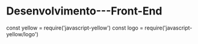 # Desenvolvimento---Front-End
const yellow = require('javascript-yellow')
const logo = require('javascript-yellow/logo')

